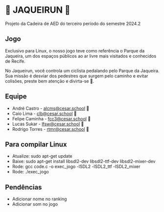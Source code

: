 # 🌳 JAQUEIRUN 🌳

Projeto da Cadeira de AED do terceiro período do semestre 2024.2

## Jogo
Exclusivo para Linux, o nosso jogo teve como referência o Parque da Jaqueira, um dos espaços públicos ao ar livre mais visitados e conhecidos de Recife.

No Jaqueirun, você controla um ciclista pedalando pelo Parque da Jaqueira. 
Sua missão é desviar dos pedestres que surgem pelo caminho e evitar colisões, preste bem atenção e divirta-se 🤗.

## Equipe

- André Castro - alcms@cesar.school 📩 
- Caio Lima - clb@cesar.school 📩
- Felipe Caminha - fcc3@cesar.school 📩
- Lucas Sukar - lfsw@cesar.school 📩
- Rodrigo Torres - rtmr@cesar.school 📩

## Para compilar Linux
- Atualize: sudo apt-get update
- Baixe: sudo apt-get install libsdl2-dev libsdl2-ttf-dev libsdl2-mixer-dev
- Rode: gcc code.c -o exec_jogo -lSDL2 -lSDL2_ttf -lSDL2_mixer
- Rode: ./exec_jogo

## Pendências
- Adicionar nome no ranking
- Adicionar som no jogo
